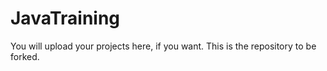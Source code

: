 # JavaTraining

You will upload your projects here, if you want. This is the repository to be forked.
